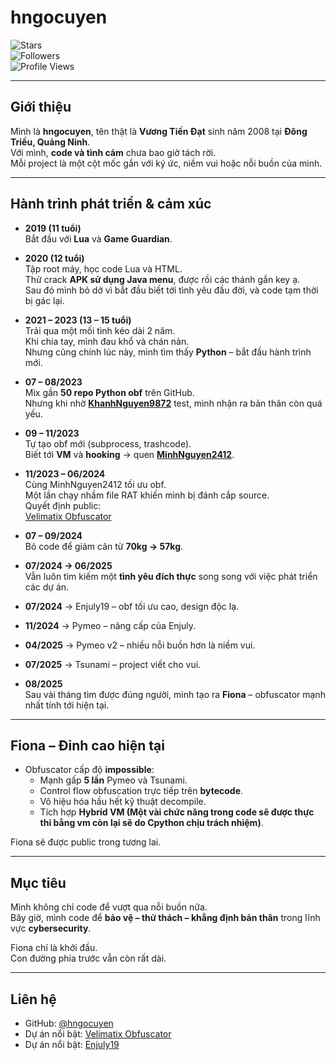 # hngocuyen

![Stars](https://img.shields.io/github/stars/hngocuyen?style=for-the-badge&color=yellow)  
![Followers](https://img.shields.io/github/followers/hngocuyen?style=for-the-badge&color=blue)  
![Profile Views](https://komarev.com/ghpvc/?username=hngocuyen&style=for-the-badge&color=brightgreen)

---

## Giới thiệu

Mình là **hngocuyen**, tên thật là **Vương Tiến Đạt** sinh năm 2008 tại **Đông Triều, Quảng Ninh**.  
Với mình, **code và tình cảm** chưa bao giờ tách rời.  
Mỗi project là một cột mốc gắn với ký ức, niềm vui hoặc nỗi buồn của mình.  

---

## Hành trình phát triển & cảm xúc

- **2019 (11 tuổi)**  
  Bắt đầu với **Lua** và **Game Guardian**.  

- **2020 (12 tuổi)**  
  Tập root máy, học code Lua và HTML.  
  Thử crack **APK sử dụng Java menu**, được rồi các thánh gắn key ạ.  
  Sau đó mình bỏ dở vì bắt đầu biết tới tình yêu đầu đời, và code tạm thời bị gác lại.  

- **2021 – 2023 (13 – 15 tuổi)**  
  Trải qua một mối tình kéo dài 2 năm.  
  Khi chia tay, mình đau khổ và chán nản.  
  Nhưng cũng chính lúc này, mình tìm thấy **Python** – bắt đầu hành trình mới.  

- **07 – 08/2023**  
  Mix gần **50 repo Python obf** trên GitHub.  
  Nhưng khi nhờ **[KhanhNguyen9872](https://github.com/KhanhNguyen9872)** test, mình nhận ra bản thân còn quá yếu.  

- **09 – 11/2023**  
  Tự tạo obf mới (subprocess, trashcode).  
  Biết tới **VM** và **hooking** → quen **[MinhNguyen2412](https://github.com/MinhNguyenSystem)**.  

- **11/2023 – 06/2024**  
  Cùng MinhNguyen2412 tối ưu obf.  
  Một lần chạy nhầm file RAT khiến mình bị đánh cắp source.  
  Quyết định public:  
  [Velimatix Obfuscator](https://github.com/hngocuyen/velimatix-obfuscator)  

- **07 – 09/2024**  
  Bỏ code để giảm cân từ **70kg → 57kg**.  

- **07/2024 → 06/2025**  
  Vẫn luôn tìm kiếm một **tình yêu đích thực** song song với việc phát triển các dự án.  

- **07/2024** → Enjuly19 – obf tối ưu cao, design độc lạ.  
- **11/2024** → Pymeo – nâng cấp của Enjuly.  
- **04/2025** → Pymeo v2 – nhiều nỗi buồn hơn là niềm vui.  
- **07/2025** → Tsunami – project viết cho vui.  

- **08/2025**  
  Sau vài tháng tìm được đúng người, mình tạo ra **Fiona** – obfuscator mạnh nhất tính tới hiện tại.  

---

## Fiona – Đỉnh cao hiện tại

- Obfuscator cấp độ **impossible**:  
  - Mạnh gấp **5 lần** Pymeo và Tsunami.  
  - Control flow obfuscation trực tiếp trên **bytecode**.  
  - Vô hiệu hóa hầu hết kỹ thuật decompile.  
  - Tích hợp **Hybrid VM (Một vài chức năng trong code sẽ được thực thi bằng vm còn lại sẽ do Cpython chịu trách nhiệm)**.  

Fiona sẽ được public trong tương lai.  

---

## Mục tiêu

Mình không chỉ code để vượt qua nỗi buồn nữa.  
Bây giờ, mình code để **bảo vệ – thử thách – khẳng định bản thân** trong lĩnh vực **cybersecurity**.  

Fiona chỉ là khởi đầu.  
Con đường phía trước vẫn còn rất dài.  

---

## Liên hệ

- GitHub: [@hngocuyen](https://github.com/hngocuyen)  
- Dự án nổi bật: [Velimatix Obfuscator](https://github.com/hngocuyen/velimatix-obfuscator)  
- Dự án nổi bật: [Enjuly19](https://github.com/hngocuyen/enjuly19)  
